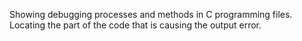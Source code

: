Showing debugging processes and methods in C programming files. Locating the part of the code that is causing the output error.

